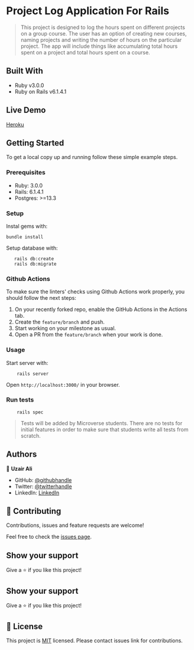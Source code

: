 # Project Log Application For Rails

> This project is designed to log the hours spent on different projects on a group course. The user has an option of creating new courses, naming projects and writing the number of hours on the particular project. The app will include things like accumulating total hours spent on a project and total hours spent on a course.

## Built With

- Ruby v3.0.0
- Ruby on Rails v6.1.4.1

## Live Demo

[Heroku](https://uzair-project-log.herokuapp.com/users/sign_in)

## Getting Started

To get a local copy up and running follow these simple example steps.

### Prerequisites

- Ruby: 3.0.0
- Rails: 6.1.4.1
- Postgres: >=13.3

### Setup

Instal gems with:

```
bundle install
```

Setup database with:

```
   rails db:create
   rails db:migrate
```

### Github Actions

To make sure the linters' checks using Github Actions work properly, you should follow the next steps:

1. On your recently forked repo, enable the GitHub Actions in the Actions tab.
2. Create the `feature/branch` and push.
3. Start working on your milestone as usual.
4. Open a PR from the `feature/branch` when your work is done.

### Usage

Start server with:

```
    rails server
```

Open `http://localhost:3000/` in your browser.

### Run tests

```
    rails spec
```

> Tests will be added by Microverse students. There are no tests for initial features in order to make sure that students write all tests from scratch.

## Authors

👤 **Uzair Ali**

- GitHub: [@githubhandle](https://github.com/uzairali19)
- Twitter: [@twitterhandle](https://twitter.com/Uzairali751)
- LinkedIn: [LinkedIn](https://www.linkedin.com/in/uzairali19/)

## 🤝 Contributing

Contributions, issues and feature requests are welcome!

Feel free to check the [issues page](https://github.com/uzairali19/projects-log/issues/).

## Show your support

Give a ⭐️ if you like this project!

## Show your support

Give a ⭐️ if you like this project!

## 📝 License

This project is [MIT](./MIT.md) licensed. Please contact issues link for contributions.
